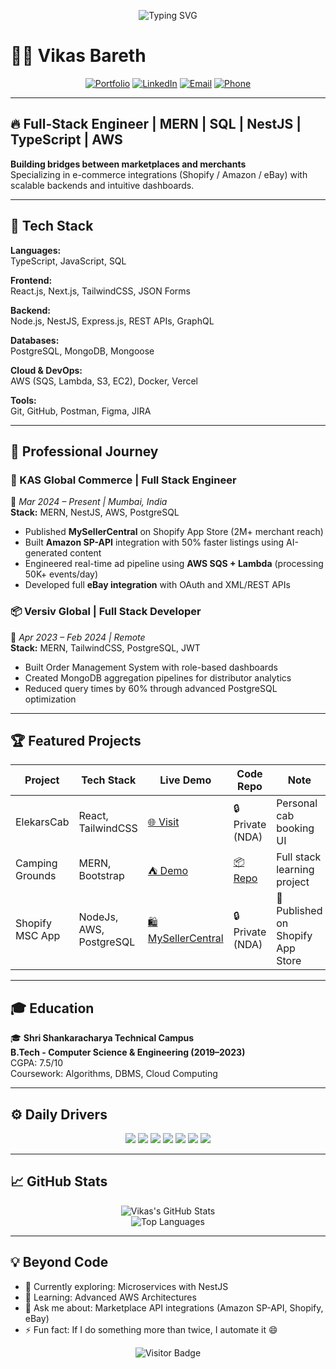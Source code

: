 <!-- Typing SVG Banner -->
<p align="center">
  <img src="https://readme-typing-svg.herokuapp.com?font=Fira+Code&size=22&duration=3000&pause=1000&color=36BCF7&width=600&lines=Hi+I'm+Vikas+Bareth;Full+Stack+Developer+(MERN+%2B+NestJS);TypeScript+%7C+PostgreSQL+%7C+AWS;Let's+Build+Something+Awesome!+🚀" alt="Typing SVG" />
</p>


# 👨‍💻 Vikas Bareth

<div align="center">

[![Portfolio](https://img.shields.io/badge/🚀_Portfolio-vikasbareth.in-2ea44f?style=for-the-badge)](https://vikasbareth.in)
[![LinkedIn](https://img.shields.io/badge/💼_LinkedIn-Connect-0A66C2?style=for-the-badge)](https://www.linkedin.com/in/vikas-bareth)
[![Email](https://img.shields.io/badge/📧_Email-Me-red?style=for-the-badge)](mailto:iamvikasbareth@gmail.com)
[![Phone](https://img.shields.io/badge/📞_Call-7000476646-green?style=for-the-badge)](tel:+917000476646)

</div>

---

## 🔥 Full-Stack Engineer | MERN | SQL | NestJS | TypeScript | AWS 

**Building bridges between marketplaces and merchants**  
Specializing in e-commerce integrations (Shopify / Amazon / eBay) with scalable backends and intuitive dashboards.

---

## 🧠 Tech Stack

**Languages:**  
TypeScript, JavaScript, SQL  

**Frontend:**  
React.js, Next.js, TailwindCSS, JSON Forms  

**Backend:**  
Node.js, NestJS, Express.js, REST APIs, GraphQL  

**Databases:**  
PostgreSQL, MongoDB, Mongoose  

**Cloud & DevOps:**  
AWS (SQS, Lambda, S3, EC2), Docker, Vercel  

**Tools:**  
Git, GitHub, Postman, Figma, JIRA

---

## 💼 Professional Journey

### 🛒 KAS Global Commerce | Full Stack Engineer  
📍 *Mar 2024 – Present | Mumbai, India*  
**Stack:** MERN, NestJS, AWS, PostgreSQL

- Published **MySellerCentral** on Shopify App Store (2M+ merchant reach)
- Built **Amazon SP-API** integration with 50% faster listings using AI-generated content
- Engineered real-time ad pipeline using **AWS SQS + Lambda** (processing 50K+ events/day)
- Developed full **eBay integration** with OAuth and XML/REST APIs

### 📦 Versiv Global | Full Stack Developer  
📍 *Apr 2023 – Feb 2024 | Remote*  
**Stack:** MERN, TailwindCSS, PostgreSQL, JWT

- Built Order Management System with role-based dashboards
- Created MongoDB aggregation pipelines for distributor analytics
- Reduced query times by 60% through advanced PostgreSQL optimization

---

## 🏆 Featured Projects

| Project             | Tech Stack              | Live Demo                                           | Code Repo                                            | Note |
|---------------------|-------------------------|-----------------------------------------------------|------------------------------------------------------|------|
| ElekarsCab          | React, TailwindCSS      | [🌐 Visit](https://elekarscab.vercel.app)           | 🔒 Private (NDA) | Personal cab booking UI |
| Camping Grounds     | MERN, Bootstrap         | [⛺ Demo](https://camping-app-demo.vercel.app)      | [📦 Repo](https://github.com/iamvikasbareth/Camping-Grounds) | Full stack learning project |
| Shopify MSC App     | NodeJs, AWS, PostgreSQL | [🛍️ MySellerCentral](https://apps.shopify.com/mysellercentral) | 🔒 Private (NDA) | 🚀 Published on Shopify App Store |

---

## 🎓 Education

🎓 **Shri Shankaracharya Technical Campus**  
**B.Tech - Computer Science & Engineering (2019–2023)**  
CGPA: 7.5/10  
Coursework: Algorithms, DBMS, Cloud Computing

---

## ⚙️ Daily Drivers

<div align="center">

<img src="https://img.shields.io/badge/TypeScript-3178C6?style=flat&logo=typescript&logoColor=white" />
<img src="https://img.shields.io/badge/JavaScript-F7DF1E?style=flat&logo=javascript&logoColor=black" />
<img src="https://img.shields.io/badge/React-20232A?style=flat&logo=react&logoColor=61DAFB" />
<img src="https://img.shields.io/badge/Next.js-000000?style=flat&logo=nextdotjs&logoColor=white" />
<img src="https://img.shields.io/badge/NestJS-E0234E?style=flat&logo=nestjs&logoColor=white" />
<img src="https://img.shields.io/badge/AWS-232F3E?style=flat&logo=amazonaws&logoColor=white" />
<img src="https://img.shields.io/badge/PostgreSQL-4169E1?style=flat&logo=postgresql&logoColor=white" />

</div>


---

## 📈 GitHub Stats

<div align="center">

![Vikas's GitHub Stats](https://github-readme-stats.vercel.app/api?username=vikas-bareth&show_icons=true&theme=default)  
![Top Languages](https://github-readme-stats.vercel.app/api/top-langs/?username=vikas-bareth&layout=compact&theme=default)

</div>

---

## 💡 Beyond Code

- 🔭 Currently exploring: Microservices with NestJS  
- 🌱 Learning: Advanced AWS Architectures  
- 💬 Ask me about: Marketplace API integrations (Amazon SP-API, Shopify, eBay)  
- ⚡ Fun fact: If I do something more than twice, I automate it 😄

<div align="center">

![Visitor Badge](https://komarev.com/ghpvc/?username=iamvikasbareth&color=blue&style=flat-square)

</div>
